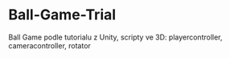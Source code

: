 # Ball-Game-Trial
Ball Game podle tutorialu z Unity, scripty ve 3D: playercontroller, cameracontroller, rotator
